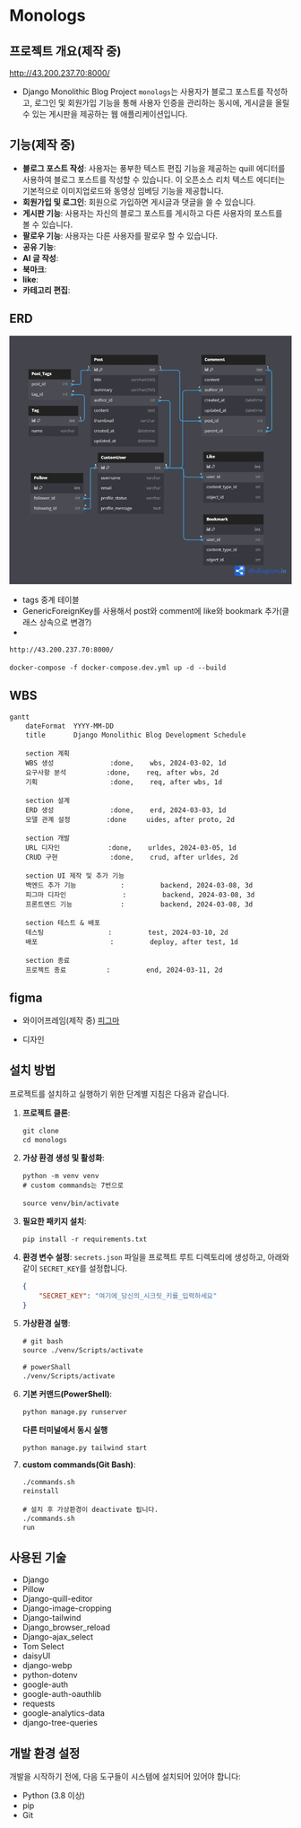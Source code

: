 
# Monologs

## 프로젝트 개요(제작 중)

http://43.200.237.70:8000/

- Django Monolithic Blog Project
`monologs`는 사용자가 블로그 포스트를 작성하고, 로그인 및 회원가입 기능을 통해 사용자 인증을 관리하는 동시에, 게시글을 올릴 수 있는 게시판을 제공하는 웹 애플리케이션입니다.

## 기능(제작 중)
- **블로그 포스트 작성**: 사용자는 풍부한 텍스트 편집 기능을 제공하는 quill 에디터를 사용하여 블로그 포스트를 작성할 수 있습니다. 이 오픈소스 리치 텍스트 에디터는 기본적으로 이미지업로드와 동영상 임베딩 기능을 제공합니다.
- **회원가입 및 로그인**: 회원으로 가입하면 게시글과 댓글을 쓸 수 있습니다.
- **게시판 기능**: 사용자는 자신의 블로그 포스트를 게시하고 다른 사용자의 포스트를 볼 수 있습니다.
- **팔로우 기능**: 사용자는 다른 사용자를 팔로우 할 수 있습니다.
- **공유 기능**: 
- **AI 글 작성**:
- **북마크**:
- **like**:
- **카테고리 편집**:


## ERD
![Database ERD](./static/images/readme/erd.png)

- tags 중계 테이블
- GenericForeignKey를 사용해서 post와 comment에 like와 bookmark 추가(클래스 상속으로 변경?)
- 

```
http://43.200.237.70:8000/

docker-compose -f docker-compose.dev.yml up -d --build 
```
## WBS

```mermaid
gantt
    dateFormat  YYYY-MM-DD
    title       Django Monolithic Blog Development Schedule

    section 계획
    WBS 생성              :done,    wbs, 2024-03-02, 1d
    요구사항 분석          :done,    req, after wbs, 2d
    기획                  :done,    req, after wbs, 1d
    
    section 설계
    ERD 생성              :done,    erd, 2024-03-03, 1d
    모델 관계 설정         :done     uides, after proto, 2d

    section 개발
    URL 디자인            :done,    urldes, 2024-03-05, 1d
    CRUD 구현             :done,    crud, after urldes, 2d

    section UI 제작 및 추가 기능 
    백엔드 추가 기능           :         backend, 2024-03-08, 3d
    피그마 디자인              :         backend, 2024-03-08, 3d
    프론트엔드 기능            :         backend, 2024-03-08, 3d

    section 테스트 & 배포
    테스팅                :         test, 2024-03-10, 2d
    배포                  :         deploy, after test, 1d
    
    section 종료
    프로젝트 종료          :         end, 2024-03-11, 2d
```

## figma

- 와이어프레임(제작 중)
[피그마](https://www.figma.com/files/project/212207199/monologs?fuid=1012359410667987596)

- 디자인

## 설치 방법
프로젝트를 설치하고 실행하기 위한 단계별 지침은 다음과 같습니다.

1. **프로젝트 클론**:
    ```
    git clone
    cd monologs
    ```

2. **가상 환경 생성 및 활성화**:
    ```
    python -m venv venv
    # custom commands는 7번으로

    source venv/bin/activate

    ```

3. **필요한 패키지 설치**:
    ```
    pip install -r requirements.txt
    ```

4. **환경 변수 설정**:
    `secrets.json` 파일을 프로젝트 루트 디렉토리에 생성하고, 아래와 같이 `SECRET_KEY`를 설정합니다.
    ```json
    {
        "SECRET_KEY": "여기에_당신의_시크릿_키를_입력하세요"
    }
    ```

5. **가상환경 실행**:
    ```
    # git bash
    source ./venv/Scripts/activate
    ```

    ```
    # powerShall
    ./venv/Scripts/activate
    ```

6. **기본 커맨드(PowerShell)**:
    ```
   python manage.py runserver
    ```
    **다른 터미널에서 동시 실행**
    ```
    python manage.py tailwind start
    ```


7. **custom commands(Git Bash)**:
    ```
    ./commands.sh
    reinstall

    # 설치 후 가상환경이 deactivate 됩니다.
    ./commands.sh
    run
    ```

## 사용된 기술
- Django 
- Pillow
- Django-quill-editor
- Django-image-cropping
- Django-tailwind
- Django_browser_reload
- Django-ajax_select
- Tom Select
- daisyUI
- django-webp
- python-dotenv
- google-auth 
- google-auth-oauthlib 
- requests 
- google-analytics-data
- django-tree-queries



## 개발 환경 설정
개발을 시작하기 전에, 다음 도구들이 시스템에 설치되어 있어야 합니다:
- Python (3.8 이상)
- pip
- Git

